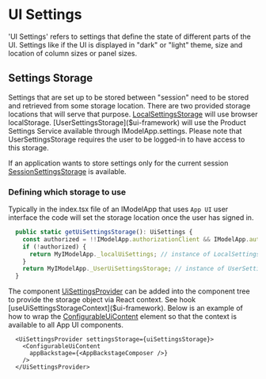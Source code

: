 # UI Settings

'UI Settings' refers to settings that define the state of different parts of the UI. Settings like if the UI is displayed in "dark" or "light" theme, size and location of column sizes or panel sizes.

## Settings Storage

Settings that are set up to be stored between "session" need to be stored and retrieved from some storage location. There are two provided storage locations that will serve that purpose. [LocalSettingsStorage]($ui-core) will use browser localStorage. [UserSettingsStorage]($ui-framework) will use the Product Settings Service available through IModelApp.settings. Please note that UserSettingsStorage requires the user to be logged-in to have access to this storage.

If an application wants to store settings only for the current session [SessionSettingsStorage]($ui-core) is available.

### Defining which storage to use

Typically in the index.tsx file of an IModelApp that uses `App UI` user interface the code will set the storage location once the user has signed in.

```ts
  public static getUiSettingsStorage(): UiSettings {
    const authorized = !!IModelApp.authorizationClient && IModelApp.authorizationClient.isAuthorized;
    if (!authorized) {
      return MyIModelApp._localUiSettings; // instance of LocalSettingsStorage
    }
    return MyIModelApp._UserUiSettingsStorage; // instance of UserSettingsStorage
  }
```

The component [UiSettingsProvider]($ui-framework) can be added into the component tree to provide the storage object via React context. See hook [useUiSettingsStorageContext]($ui-framework). Below is an example of how to wrap the [ConfigurableUiContent]($ui-framework) element so that the context is available to all App UI components.

```tsx
  <UiSettingsProvider settingsStorage={uiSettingsStorage}>
    <ConfigurableUiContent
      appBackstage={<AppBackstageComposer />}
    />
  </UiSettingsProvider>
```
